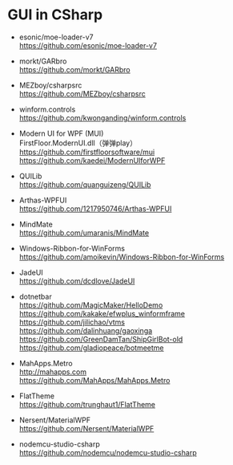 # GUI in CSharp  
* esonic/moe-loader-v7  
https://github.com/esonic/moe-loader-v7  

* morkt/GARbro  
https://github.com/morkt/GARbro  

* MEZboy/csharpsrc  
https://github.com/MEZboy/csharpsrc  

* winform.controls  
https://github.com/kwonganding/winform.controls  

* Modern UI for WPF (MUI)  
FirstFloor.ModernUI.dll（弹弹play）  
https://github.com/firstfloorsoftware/mui  
https://github.com/kaedei/ModernUIforWPF  

* QUILib  
https://github.com/quanguizeng/QUILib  

* Arthas-WPFUI  
https://github.com/1217950746/Arthas-WPFUI  

* MindMate  
https://github.com/umaranis/MindMate  

* Windows-Ribbon-for-WinForms  
https://github.com/amoikevin/Windows-Ribbon-for-WinForms  

* JadeUI  
https://github.com/dcdlove/JadeUI  

* dotnetbar    
https://github.com/MagicMaker/HelloDemo  
https://github.com/kakake/efwplus_winformframe  
https://github.com/jilichao/vtms  
https://github.com/dalinhuang/gaoxinga  
https://github.com/GreenDamTan/ShipGirlBot-old  
https://github.com/gladiopeace/botmeetme  

* MahApps.Metro  
http://mahapps.com    
https://github.com/MahApps/MahApps.Metro  

* FlatTheme  
https://github.com/trunghaut1/FlatTheme  

* Nersent/MaterialWPF  
https://github.com/Nersent/MaterialWPF  

* nodemcu-studio-csharp  
https://github.com/nodemcu/nodemcu-studio-csharp  

